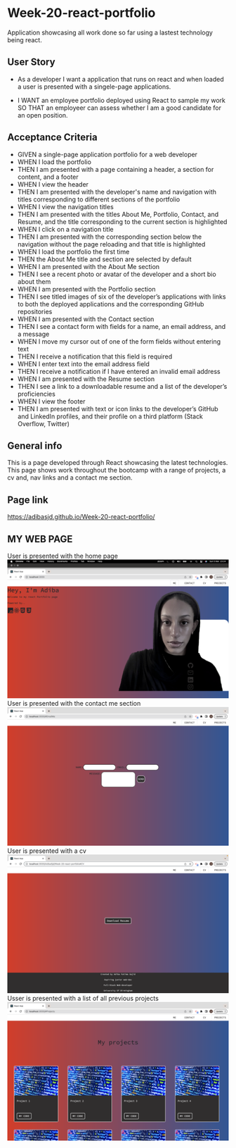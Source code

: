 # Week-20-react-portfolio

Application showcasing all work done so far using a lastest technology being react.

## User Story

- As a developer I want a application that runs on react and when loaded a user is presented with a singele-page applications.

- I WANT an employee portfolio deployed using React to sample my work 
SO THAT an employeer can assess whether I am a good candidate for an open position.


## Acceptance Criteria
- GIVEN a single-page application portfolio for a web developer
- WHEN I load the portfolio
- THEN I am presented with a page containing a header, a section for content, and a footer
- WHEN I view the header
- THEN I am presented with the developer's name and navigation with titles corresponding to different sections of the portfolio
- WHEN I view the navigation titles
- THEN I am presented with the titles About Me, Portfolio, Contact, and Resume, and the title corresponding to the current section is highlighted
- WHEN I click on a navigation title
- THEN I am presented with the corresponding section below the navigation without the page reloading and that title is highlighted
- WHEN I load the portfolio the first time
- THEN the About Me title and section are selected by default
- WHEN I am presented with the About Me section
- THEN I see a recent photo or avatar of the developer and a short bio about them
- WHEN I am presented with the Portfolio section
- THEN I see titled images of six of the developer’s applications with links to both the deployed applications and the corresponding GitHub repositories
- WHEN I am presented with the Contact section
- THEN I see a contact form with fields for a name, an email address, and a message
- WHEN I move my cursor out of one of the form fields without entering text
- THEN I receive a notification that this field is required
- WHEN I enter text into the email address field
- THEN I receive a notification if I have entered an invalid email address
- WHEN I am presented with the Resume section
- THEN I see a link to a downloadable resume and a list of the developer’s proficiencies
- WHEN I view the footer
- THEN I am presented with text or icon links to the developer’s GitHub and LinkedIn profiles, and their profile on a third platform (Stack Overflow, Twitter)


 
 

 

## General info
This is a page developed through React showcasing the latest technologies. This page shows work throughout the bootcamp with a range of projects, a cv and, nav links and a contact me section. 

## Page link
https://adibasjd.github.io/Week-20-react-portfolio/



## MY WEB PAGE
User is presented with the home page
![](./images/React-1.png)
User is presented with the contact me section
![](./images/React-2.png)
User is presented with a cv 
![](./images/React-3.png)
Usser is presented with a list of all previous projects
![](./images/React-4.png)